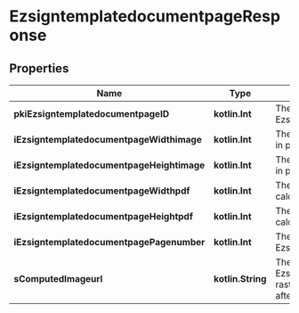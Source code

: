 
# EzsigntemplatedocumentpageResponse

## Properties
| Name | Type | Description | Notes |
| ------------ | ------------- | ------------- | ------------- |
| **pkiEzsigntemplatedocumentpageID** | **kotlin.Int** | The unique ID of the Ezsigntemplatedocumentpage |  |
| **iEzsigntemplatedocumentpageWidthimage** | **kotlin.Int** | The Width of the page&#39;s image in pixels calculated at 100 DPI |  |
| **iEzsigntemplatedocumentpageHeightimage** | **kotlin.Int** | The Height of the page&#39;s image in pixels calculated at 100 DPI |  |
| **iEzsigntemplatedocumentpageWidthpdf** | **kotlin.Int** | The Width of the page in points calculated at 72 DPI |  |
| **iEzsigntemplatedocumentpageHeightpdf** | **kotlin.Int** | The Height of the page in points calculated at 72 DPI |  |
| **iEzsigntemplatedocumentpagePagenumber** | **kotlin.Int** | The page number in the Ezsigntemplatedocument |  |
| **sComputedImageurl** | **kotlin.String** | The Url to the Ezsigntemplatedocumentpage&#39;s rasterized image.  Url will expire after 5 minutes. |  |



